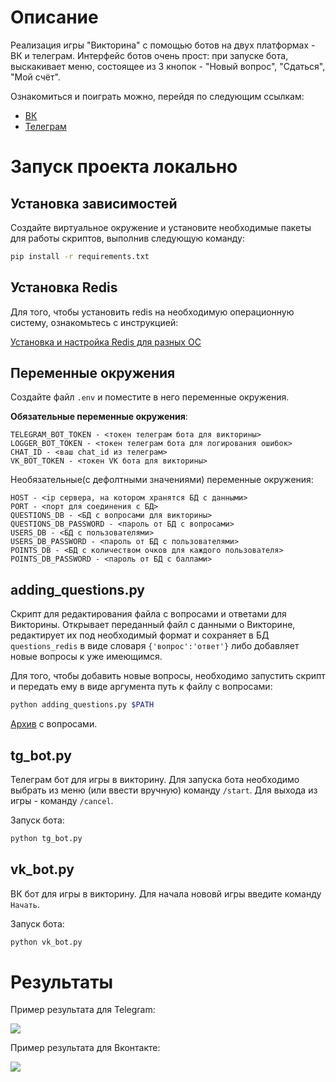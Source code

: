 # Описание

Реализация игры "Викторина" с помощью ботов на двух платформах - ВК и телеграм. Интерфейс ботов очень прост: при запуске бота, выскакивает меню, состоящее из 3 кнопок - "Новый вопрос", "Сдаться", "Мой счёт".

Ознакомиться и поиграть можно, перейдя по следующим ссылкам:

- [ВК](https://vk.com/club224264443)
- [Телеграм](https://t.me/very_good_quiz_bot)

# Запуск проекта локально

## Установка зависимостей

Создайте виртуальное окружение и установите необходимые пакеты для работы скриптов, выполнив следующую команду:

```sh
pip install -r requirements.txt
```

## Установка Redis

Для того, чтобы установить redis на необходимую операционную систему, ознакомьтесь с инструкцией:

[Установка и настройка Redis для разных ОС](https://timeweb.cloud/tutorials/redis/ustanovka-i-nastrojka-redis-dlya-raznyh-os)

## Переменные окружения

Создайте файл `.env` и поместите в него переменные окружения.

**Обязательные переменные окружения**:

```
TELEGRAM_BOT_TOKEN - <токен телеграм бота для викторины>
LOGGER_BOT_TOKEN - <токен телеграм бота для логирования ошибок>
CHAT_ID - <ваш chat_id из телеграм>
VK_BOT_TOKEN - <токен VK бота для викторины>
```

Необязательные(с дефолтными значениями) переменные окружения:

```
HOST - <ip сервера, на котором хранятся БД с данными>
PORT - <порт для соединения с БД>
QUESTIONS_DB - <БД с вопросами для викторины>
QUESTIONS_DB_PASSWORD - <пароль от БД с вопросами>
USERS_DB - <БД с пользователями>
USERS_DB_PASSWORD - <пароль от БД с пользователями>
POINTS_DB - <БД с количеством очков для каждого пользователя>
POINTS_DB_PASSWORD - <пароль от БД с баллами>
```

## adding_questions.py

Скрипт для редактирования файла с вопросами и ответами для Викторины. Открывает переданный файл с данными о Викторине, редактирует их под необходимый формат и сохраняет в БД `questions_redis` в виде словаря `{'вопрос':'ответ'}` либо добавляет новые вопросы к уже имеющимся.

Для того, чтобы добавить новые вопросы, необходимо запустить скрипт и передать ему в виде аргумента путь к файлу с вопросами:

```sh
python adding_questions.py $PATH
```

[Архив](https://dvmn.org/media/modules_dist/quiz-questions.zip) с вопросами.


## tg_bot.py

Телеграм бот для игры в викторину. Для запуска бота необходимо выбрать из меню (или ввести вручную) команду `/start`. Для выхода из игры - команду `/cancel`.

Запуск бота:

```sh
python tg_bot.py
```

## vk_bot.py

ВК бот для игры в викторину. Для начала нововй игры введите команду `Начать`.

Запуск бота:

```sh
python vk_bot.py
```


# Результаты

Пример результата для Telegram:

![](https://dvmn.org/filer/canonical/1569215494/324/)

Пример результата для Вконтакте:

![](https://dvmn.org/filer/canonical/1569215498/325/)
